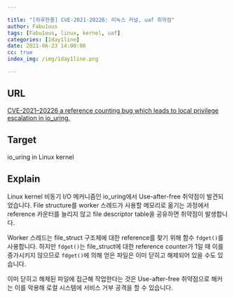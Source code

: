 ```yaml
---

title: "[하루한줄] CVE-2021-20226: 리눅스 커널, uaf 취약점"
author: Fabu1ous
tags: [Fabu1ous, linux, kernel, uaf]
categories: [1day1line]
date: 2021-06-23 14:00:00
cc: true
index_img: /img/1day1line.png

---
```




## URL

[CVE-2021–20226 a reference counting bug which leads to local privilege escalation in io_uring.](https://flattsecurity.medium.com/cve-2021-20226-a-reference-counting-bug-which-leads-to-local-privilege-escalation-in-io-uring-e946bd69177a)



## **Target**

io_uring in Linux kernel



## **Explain**

Linux kernel 비동기 I/O 메커니즘인 io_uring에서 Use-after-free 취약점이 발견되었습니다. File structure를 worker 스레드가 사용할 메모리로 옮기는 과정에서 reference 카운터를 늘리지 않고 file descriptor table을 공유하면 취약점이 발생합니다. 

Worker 스레드는 file_struct 구조체에 대한 reference를 찾기 위해 함수 `fdget()`를 사용합니다. 하지만 `fdget()`는 file_struct에 대한 reference counter가 1일 때 이를 증가시키지 않으므로 `fdget()`에 의해 얻은 파일은 이미 닫히고 해제되어 있을 수도 있습니다.

이미 닫히고 해제된 파일에 접근해 작업한다는 것은 Use-after-free 취약점으로 해커는 이를 악용해 로컬 시스템에 서비스 거부 공격을 할 수 있습니다.



